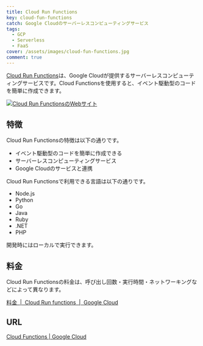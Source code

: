 ```yaml
---
title: Cloud Run Functions
key: cloud-fun-functions
catch: Google Cloudのサーバーレスコンピューティングサービス
tags:
  - GCP
  - Serverless
  - FaaS
cover: /assets/images/cloud-fun-functions.jpg
comment: true
---
```


[Cloud Run Functions](https://cloud.google.com/functions)は、Google Cloudが提供するサーバーレスコンピューティングサービスです。Cloud Functionsを使用すると、イベント駆動型のコードを簡単に作成できます。

[![Cloud Run FunctionsのWebサイト](/assets/images/cloud-functions.jpg)](https://cloud.google.com/functions)

<!--more-->

## 特徴

Cloud Run Functionsの特徴は以下の通りです。

- イベント駆動型のコードを簡単に作成できる
- サーバーレスコンピューティングサービス
- Google Cloudのサービスと連携

Cloud Run Functionsで利用できる言語は以下の通りです。

- Node.js
- Python
- Go
- Java
- Ruby
- .NET
- PHP

開発時にはローカルで実行できます。

## 料金

Cloud Run Functionsの料金は、呼び出し回数・実行時間・ネットワーキングなどによって異なります。

[料金  \|  Cloud Run functions  \|  Google Cloud](https://cloud.google.com/functions/pricing?hl=ja)

## URL

[Cloud Functions  \| Google Cloud](https://cloud.google.com/functions)
